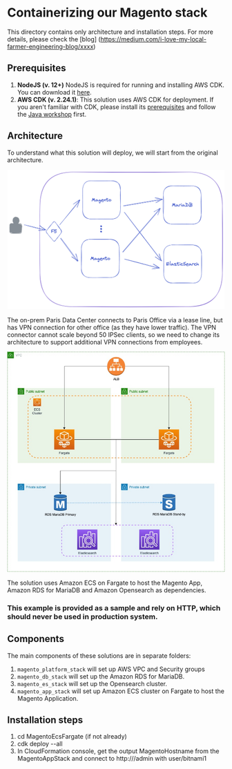 # Containerizing our Magento stack

This directory contains only architecture and installation steps. For more details, please check the [blog] (https://medium.com/i-love-my-local-farmer-engineering-blog/xxxx) 

## Prerequisites
1. **NodeJS (v. 12+)** NodeJS is required for running and installing AWS CDK. You can download it [here](https://nodejs.org/en/download/).
1. **AWS CDK (v. 2.24.1)**: This solution uses AWS CDK for deployment. If you aren't familiar with CDK, please install its [prerequisites](https://cdkworkshop.com/15-prerequisites.html) and follow the  [Java workshop](https://cdkworkshop.com/50-java.html) first.   

## Architecture
To understand what this solution will deploy, we will start from the original architecture.

![](.README_images/on-prem-architecture.png)

The on-prem Paris Data Center connects to Paris Office via a lease line, but has VPN connection for other office (as they have lower traffic). The VPN connector cannot scale beyond 50 IPSec clients, so we need to change its architecture to support additional VPN connections from employees.

![](.README_images/on-aws.jpg)

The solution uses Amazon ECS on Fargate to host the Magento App, Amazon RDS for MariaDB and Amazon Opensearch as dependencies.


### This example is provided as a sample and rely on HTTP, which should never be used in production system.

## Components 

The main components of these solutions are in separate folders:
1. `magento_platform_stack` will set up AWS VPC and Security groups
2. `magento_db_stack` will set up the Amazon RDS for MariaDB.
3. `magento_es_stack` will set up the Opensearch cluster.
4. `magento_app_stack` will set up Amazon ECS cluster on Fargate to host the Magento Application.  

## Installation steps
1. cd MagentoEcsFargate (if not already)
1. cdk deploy --all
2. In CloudFormation console, get the output MagentoHostname from the MagentoAppStack and connect to http://<MagentoHostname>/admin with user/bitnami1 


